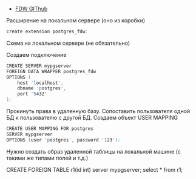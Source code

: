* [FDW GIThub](https://github.com/tds-fdw/tds_fdw)

Расширение на локальном сервере (оно из коробки)

```s
create extension postgres_fdw;
```

Схема на локальном сервере (не обязательно)

Создаем подключение

```s
CREATE SERVER mypgserver 
FOREIGN DATA WRAPPER postgres_fdw 
OPTIONS (
    host 'localhost', 
    dbname 'postgres', 
    port '5432'
);
```

Прокинуть права в удаленную базу. Сопоставить пользователя одной БД к пользователю с другой БД. Создаем объект USER MAPPING

```s
CREATE USER MAPPING FOR postgres 
SERVER mypgserver 
OPTIONS (user 'postgres', password '123');
```

Нужно создать образ удаленной таблицы на локальной машине (с такими же типами полей и т.д.)

CREATE FOREIGN TABLE r1(id int) server mypgserver;
select * from r1;
